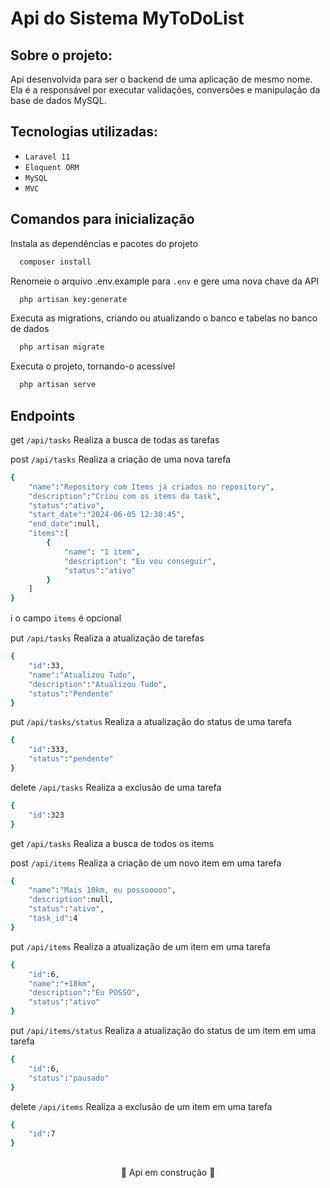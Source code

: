 # Api do Sistema MyToDoList

## Sobre o projeto:

Api desenvolvida para ser o backend de uma aplicação de mesmo nome. Ela é a responsável por executar validações, conversões e manipulação da base de dados MySQL.

## Tecnologias utilizadas: 
- ``Laravel 11``
- ``Eloquent ORM``
- ``MySQL``
- ``MVC``

## Comandos para inicialização
Instala as dependências e pacotes do projeto
```bash
  composer install
```
Renomeie o arquivo .env.example para ``.env`` e gere uma nova chave da API
```bash
  php artisan key:generate
```
Executa as migrations, criando ou atualizando o banco e tabelas no banco de dados 
```bash
  php artisan migrate
```
Executa o projeto, tornando-o acessível
```bash
  php artisan serve
```

## Endpoints
get ``/api/tasks`` Realiza a busca de todas as tarefas

post ``/api/tasks`` Realiza a criação de uma nova tarefa
```bash
{
	"name":"Repository com Items já criados no repository",
	"description":"Criou com os items da task",
	"status":"ativo",
	"start_date":"2024-06-05 12:30:45",
	"end_date":null,
	"items":[
		{
            "name": "1 item",
            "description": "Eu vou conseguir",
            "status":"ativo"
		}
	]
}
```

ℹ️ o campo ``items`` é opcional

put ``/api/tasks`` Realiza a atualização de tarefas
```bash
{
	"id":33,
	"name":"Atualizou Tudo",
	"description":"Atualizou Tudo",
	"status":"Pendente"
}
```

put ``/api/tasks/status`` Realiza a atualização do status de uma tarefa
```bash
{
	"id":333,
	"status":"pendente"
}
```

delete ``/api/tasks`` Realiza a exclusão de uma tarefa
```bash
{
	"id":323
}
```

get ``/api/tasks`` Realiza a busca de todos os items

post ``/api/items`` Realiza a criação de um novo item em uma tarefa
```bash
{
	"name":"Mais 10km, eu possooooo",
	"description":null,
	"status":"ativo",
	"task_id":4
}
```

put ``/api/items`` Realiza a atualização de um item em uma tarefa
```bash
{
	"id":6,
	"name":"+18km",
	"description":"Eu POSSO",
	"status":"ativo"
}
```

put ``/api/items/status`` Realiza a atualização do status de um item em uma tarefa
```bash
{
	"id":6,
	"status":"pausado"
}
```

delete ``/api/items`` Realiza a exclusão de um item em uma tarefa
```bash
{
	"id":7
}
```

## 

<p align='center'>🚧 Api em construção 🚧
